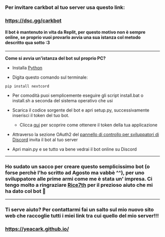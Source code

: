 ### **Per invitare carkbot al tuo server usa questo link:**
 
### https://dsc.gg/carkbot

#### Il bot è mantenuto in vita da Replit, per questo motivo non è sempre online, se proprio vuoi provarlo avvia una sua istanza col metodo descritto qua sotto :3
___

**Come si avvia un'istanza del bot sul proprio PC?**

+ Installa [Python](https://python.org/download)

+ Digita questo comando sul terminale:

```
pip install nextcord
```
+ Per comodità puoi semplicemente eseguire gli script install.bat o install.sh a seconda del sistema operativo che usi

+ Scarica il codice sorgente del bot e apri setup.py, successivamente inserisci il token del tuo bot.
  - Clicca [qui](https://discord.com/developers/docs/getting-started#configuring-a-bot) per scoprire come ottenere il token della tua applicazione

+ Attraverso la sezione OAuth2 del [pannello di controllo per sviluppatori di Discord](https://discord.com/developers) invita il bot al tuo server

+ Apri main.py e se tutto va bene vedrai il bot online su Discord
___

### Ho sudato un sacco per creare questo semplicissimo bot (o forse perchè l'ho scritto ad Agosto ma vabbè ^^), per uno sviluppatore alle prime armi come me è stata un' impresa. Ci tengo molto a ringraziare [Rice7th](https://github.com/rice7th) per il prezioso aiuto che mi ha dato col bot :handshake:

___

### __Ti serve aiuto? Per contattarmi fai un salto sul mio nuovo sito web che raccoglie tutti i miei link tra cui quello del mio server!!!__
### __https://yeacark.github.io/__
